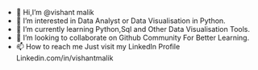 - 👋 Hi,I’m @vishant malik
- 👀 I’m interested in Data Analyst or Data Visualisation in Python.
- 🌱 I’m currently learning Python,Sql and Other Data Visualisation Tools.
- 💞️ I’m looking to collaborate on Github Community For Better Learning.
- 📫 How to reach me Just visit my LinkedIn Profile Linkedin.com/in/vishantmalik

<!---
vishantmalik92/vishantmalik92 is a ✨ special ✨ repository because its `README.md` (this file) appears on your GitHub profile.
You can click the Preview link to take a look at your changes.
--->
